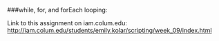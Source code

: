 ###while, for, and forEach looping:

Link to this assignment on iam.colum.edu:
http://iam.colum.edu/students/emily.kolar/scripting/week_09/index.html